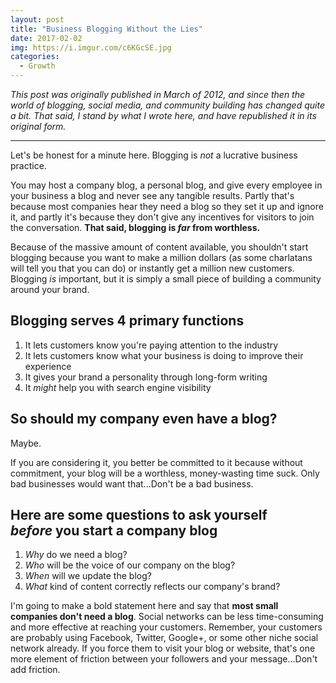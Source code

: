 ```yaml
---
layout: post
title: "Business Blogging Without the Lies"
date: 2017-02-02
img: https://i.imgur.com/c6KGcSE.jpg
categories:
  - Growth
---
```

*This post was originally published in March of 2012, and since then the world of blogging, social media, and community building has changed quite a bit. That said, I stand by what I wrote here, and have republished it in its original form.*

-----

Let's be honest for a minute here. Blogging is _not_ a lucrative business practice.

You may host a company blog, a personal blog, and give every employee in your business a blog and never see any tangible results. Partly that's because most companies hear they need a blog so they set it up and ignore it, and partly it's because they don't give any incentives for visitors to join the conversation. **That said, blogging is _far_ from worthless.**

Because of the massive amount of content available, you shouldn't start blogging because you want to make a million dollars (as some charlatans will tell you that you can do) or instantly get a million new customers. Blogging _is_ important, but it is simply a small piece of building a community around your brand.

## Blogging serves 4 primary functions

1.  It lets customers know you're paying attention to the industry
2.  It lets customers know what your business is doing to improve their experience
3.  It gives your brand a personality through long-form writing
4.  It _might_ help you with search engine visibility

## So should my company even have a blog? 

Maybe.

If you are considering it, you better be committed to it because without commitment, your blog will be a worthless, money-wasting time suck. Only bad businesses would want that...Don't be a bad business.

## Here are some questions to ask yourself _before_ you start a company blog

1.  _Why_ do we need a blog?
2.  _Who_ will be the voice of our company on the blog?
3.  _When_ will we update the blog?
4.  _What_ kind of content correctly reflects our company's brand?

I'm going to make a bold statement here and say that **most small companies don't need a blog**. Social networks can be less time-consuming and more effective at reaching your customers. Remember, your customers are probably using Facebook, Twitter, Google+, or some other niche social network already. If you force them to visit your blog or website, that's one more element of friction between your followers and your message...Don't add friction.
